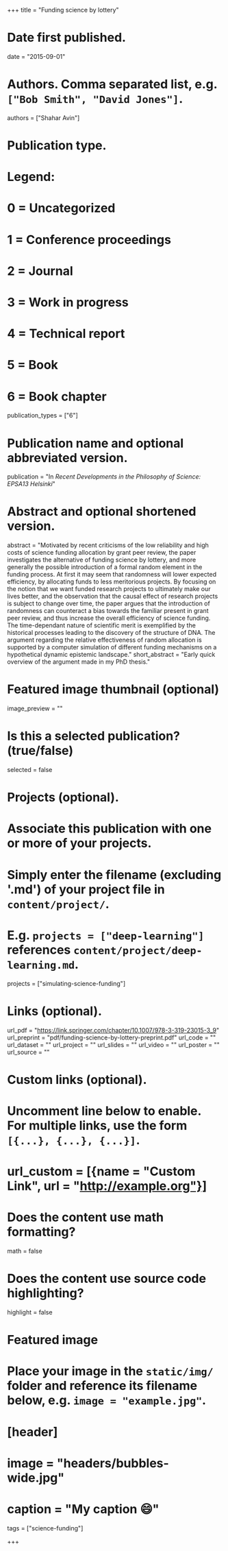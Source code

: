 +++
title = "Funding science by lottery"

# Date first published.
date = "2015-09-01"

# Authors. Comma separated list, e.g. `["Bob Smith", "David Jones"]`.
authors = ["Shahar Avin"]

# Publication type.
# Legend:
# 0 = Uncategorized
# 1 = Conference proceedings
# 2 = Journal
# 3 = Work in progress
# 4 = Technical report
# 5 = Book
# 6 = Book chapter
publication_types = ["6"]

# Publication name and optional abbreviated version.
publication = "In *Recent Developments in the Philosophy of Science: EPSA13 Helsinki*"

# Abstract and optional shortened version.
abstract = "Motivated by recent criticisms of the low reliability and high costs of science funding allocation by grant peer review, the paper investigates the alternative of funding science by lottery, and more generally the possible introduction of a formal random element in the funding process. At first it may seem that randomness will lower expected efficiency, by allocating funds to less meritorious projects. By focusing on the notion that we want funded research projects to ultimately make our lives better, and the observation that the causal effect of research projects is subject to change over time, the paper argues that the introduction of randomness can counteract a bias towards the familiar present in grant peer review, and thus increase the overall efficiency of science funding. The time-dependant nature of scientific merit is exemplified by the historical processes leading to the discovery of the structure of DNA. The argument regarding the relative effectiveness of random allocation is supported by a computer simulation of different funding mechanisms on a hypothetical dynamic epistemic landscape."
short_abstract = "Early quick overview of the argument made in my PhD thesis."

# Featured image thumbnail (optional)
image_preview = ""

# Is this a selected publication? (true/false)
selected = false

# Projects (optional).
#   Associate this publication with one or more of your projects.
#   Simply enter the filename (excluding '.md') of your project file in `content/project/`.
#   E.g. `projects = ["deep-learning"]` references `content/project/deep-learning.md`.
projects = ["simulating-science-funding"]

# Links (optional).
url_pdf = "https://link.springer.com/chapter/10.1007/978-3-319-23015-3_9"
url_preprint = "pdf/funding-science-by-lottery-preprint.pdf"
url_code = ""
url_dataset = ""
url_project = ""
url_slides = ""
url_video = ""
url_poster = ""
url_source = ""

# Custom links (optional).
#   Uncomment line below to enable. For multiple links, use the form `[{...}, {...}, {...}]`.
# url_custom = [{name = "Custom Link", url = "http://example.org"}]

# Does the content use math formatting?
math = false

# Does the content use source code highlighting?
highlight = false

# Featured image
# Place your image in the `static/img/` folder and reference its filename below, e.g. `image = "example.jpg"`.
# [header]
# image = "headers/bubbles-wide.jpg"
# caption = "My caption 😄"

tags = ["science-funding"]

+++

